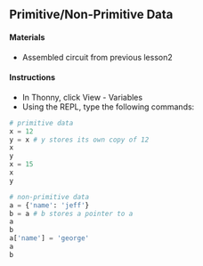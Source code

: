 ## Primitive/Non-Primitive Data

#### Materials
 - Assembled circuit from previous lesson2

#### Instructions
 - In Thonny, click View - Variables
 - Using the REPL, type the following commands:
```Python
# primitive data
x = 12
y = x # y stores its own copy of 12
x
y
x = 15
x
y

# non-primitive data
a = {'name': 'jeff'}
b = a # b stores a pointer to a
a
b
a['name'] = 'george'
a
b
```
